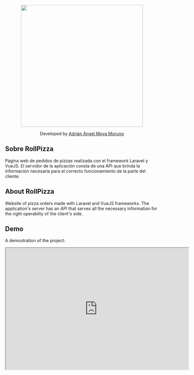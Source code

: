 <div align="center">
    <img width="400" src="https://www.driangel.com/img/LoguitoRollPizza.png"></img>
</div>
<p align="center">
    Developed by <a href="https://www.driangel.com">Adrián Ángel Moya Moruno</a>
</p>

## Sobre RollPizza

Página web de pedidos de pizzas realizada con el framework Laravel y VueJS. El servidor de la aplicación consta de una API que brinda la información necesaria para el correcto funcionamiento de la parte del cliente.

## About RollPizza

Website of pizza orders made with Laravel and VueJS frameworks. The application's server has an API that serves all the necessary information for the right operabilty of the client's side.

## Demo

A demostration of the project:
<iframe width="600" height="400" src="https://www.youtube.com/watch?v=u0T68uv6OjM"></iframe>

